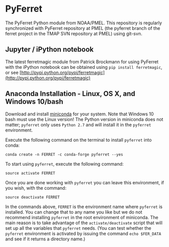 # PyFerret
The PyFerret Python module from NOAA/PMEL.
This repository is regularly synchronized with PyFerret repository at PMEL
(the pyferret branch of the ferret project in the TMAP SVN repository at PMEL)
using git-svn.

## Jupyter / iPython notebook
The latest ferretmagic module from Patrick Brockmann for using PyFerret 
with the iPython notebook can be obtained using `pip install ferretmagic`, or see
[http://pypi.python.org/pypi/ferretmagic](http://pypi.python.org/pypi/ferretmagic)

## Anaconda Installation - Linux, OS X, and Windows 10/bash

Download and install [miniconda](http://conda.pydata.org/miniconda.html) for your system. 
Note that Windows 10 bash must use the Linux version! 
The Python version in miniconda does not matter; 
`pyferret` only uses `Python 2.7` and will install it in the `pyferret` environment.

Execute the following command on the terminal to install `pyferret` into conda:
```shell
conda create -n FERRET -c conda-forge pyferret --yes
```

To start using `pyferret`, execute the following command:
```shell
source activate FERRET
```

Once you are done working with `pyferret` you can leave this environment, 
if you wish, with the command:
```shell
source deactivate FERRET
```

In the commands above, `FERRET` is the environment name where `pyferret` is installed. 
You can change that to any name you like but we do not recommend installing `pyferret` 
in the root environment of miniconda. 
The main reason is to take advantage of the `activate/deactivate` script that will set 
up all the variables that `pyferret` needs. 
(You can test whether the `pyferret` environment is activated by issuing the command 
`echo $FER_DATA` and see if it returns a directory name.)


